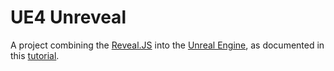 # UE4 Unreveal

A project combining the [Reveal.JS](http://lab.hakim.se/reveal-js/#/) into the [Unreal Engine](https://www.unrealengine.com/), as documented in this [tutorial](http://normalvector.com/tutorials/unreveal/).
